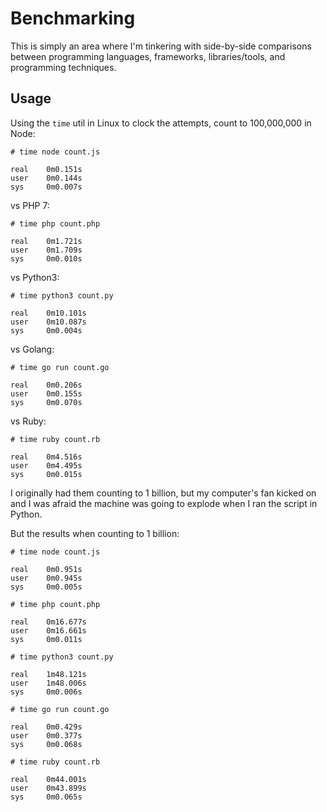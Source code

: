 # Benchmarking

This is simply an area where I'm tinkering with side-by-side comparisons between
programming languages, frameworks, libraries/tools, and programming techniques.

## Usage

Using the `time` util in Linux to clock the attempts, count to 100,000,000 in Node:


```
# time node count.js 

real    0m0.151s
user    0m0.144s
sys     0m0.007s
```

vs PHP 7:

```
# time php count.php

real	0m1.721s
user	0m1.709s
sys		0m0.010s
```

vs Python3:

```
# time python3 count.py

real    0m10.101s
user    0m10.087s
sys     0m0.004s
```

vs Golang:

```
# time go run count.go

real    0m0.206s
user    0m0.155s
sys     0m0.070s
```

vs Ruby:

```
# time ruby count.rb

real    0m4.516s
user    0m4.495s
sys     0m0.015s
```

I originally had them counting to 1 billion, but my computer's fan kicked on and
I was afraid the machine was going to explode when I ran the script in Python.

But the results when counting to 1 billion:

```
# time node count.js

real    0m0.951s
user    0m0.945s
sys     0m0.005s

# time php count.php

real	0m16.677s
user	0m16.661s
sys	    0m0.011s

# time python3 count.py

real    1m48.121s
user    1m48.006s
sys     0m0.006s

# time go run count.go

real    0m0.429s
user    0m0.377s
sys     0m0.068s

# time ruby count.rb

real    0m44.001s
user    0m43.899s
sys     0m0.065s
```
